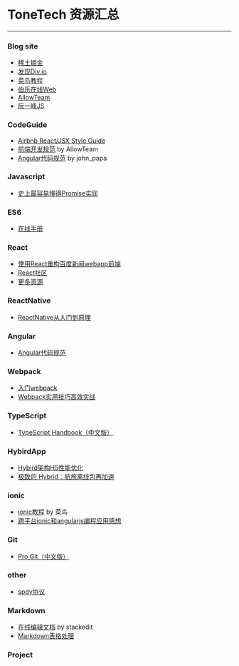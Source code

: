 # ToneTech 资源汇总
***

### Blog site
* [稀土掘金](http://gold.xitu.io/#/explore)
* [发现Div.io](http://div.io/digg)
* [菜鸟教程](http://www.runoob.com/)
* [伯乐在线Web](http://web.jobbole.com/)
* [AllowTeam](http://www.alloyteam.com/)
* [阮一峰JS](http://www.ruanyifeng.com/blog/javascript/)

### CodeGuide
- [Airbnb React/JSX Style Guide](https://github.com/airbnb/javascript/tree/master/react)
- [前端开发规范](http://alloyteam.github.io/CodeGuide/) by AllowTeam
- [Angular代码规范](http://www.reqianduan.com/1722.html) by john_papa

### Javascript
- [史上最容易懂得Promise实现](https://zhuanlan.zhihu.com/p/21834559)

### ES6
- [在线手册](http://qiutc.me/post/es6-cheatsheet.html)

### React

- [使用React重构百度新闻webapp前端
](http://wangfupeng.coding.me/share/2016/08/06/restruct-bdnews-webapp-by-react.html)
- [React社区](http://react-china.org/)
- [更多资源](https://github.com/OceanTone/react-native-guide)

### ReactNative
- [ReactNative从入门到原理](http://www.jianshu.com/p/978c4bd3a759)

### Angular
* [Angular代码规范](http://www.reqianduan.com/1722.html)

### Webpack
- [入门webpack](https://segmentfault.com/a/1190000006178770)
- [Webpack实用技巧高效实战](http://mp.weixin.qq.com/s?__biz=MzI1NjEwMTM4OA==&mid=2651231994&idx=1&sn=17a344ef74809ddd7e8e5b13b00c5652&scene=23&srcid=0802qP0u1RZIHO8nOKCLC4Pp#rd)

### TypeScript
- [TypeScript Handbook（中文版）](https://www.gitbook.com/book/zhongsp/typescript-handbook/details)

### HybirdApp
- [Hybird架构H5性能优化](http://trock.lofter.com/post/117023_e8e175)
- [极致的 Hybrid：航旅离线包再加速](https://yq.aliyun.com/articles/2939?spm=5176.8067842.tagmain.20.BbWgKK#)

### ionic
- [ionic教程](http://www.runoob.com/ionic/ionic-tutorial.html) by 菜鸟
- [跨平台ionic和angularjs编程应用感想](https://yq.aliyun.com/articles/26241)

### Git
* [Pro Git（中文版）](http://git.oschina.net/progit/)

### other
- [spdy协议](http://www.open-open.com/news/view/1830e9a)

### Markdown
- [在线编辑文档](https://stackedit.io/editor) by stackedit
- [Markdown表格处理](http://www.ituring.com.cn/article/3452)

### Project
